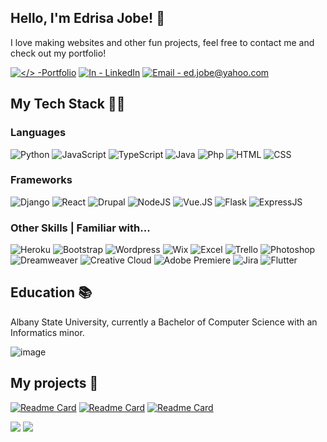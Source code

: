 ## Hello, I'm Edrisa Jobe! 👋
I love making websites and other fun projects, feel free to contact me and check out my portfolio!

[![</> -Portfolio](https://img.shields.io/badge/<%2F>-Portfolio-0099E5?style=for-the-badge)](https://www.edrisajobe.com)
[![In - LinkedIn](https://img.shields.io/badge/In-LinkedIn-3670A0?style=for-the-badge)](https://www.linkedin.com/in/edrisa-jobe-1305211b8/) 
[![Email - ed.jobe@yahoo.com](https://img.shields.io/badge/Email-ed.jobe%40yahoo.com-A100FF?style=for-the-badge)](https://www.yahoo.com)


## My Tech Stack 👨‍💻

### Languages
![Python](https://img.shields.io/badge/python-3670A0?style=for-the-badge&logo=python&logoColor=ffdd54) 
![JavaScript](https://img.shields.io/badge/JavaScript-F7DF1E?style=for-the-badge&logo=javascript&logoColor=black)
![TypeScript](https://img.shields.io/badge/TypeScript-%231572B6.svg?style=for-the-badge&logo=typescript&logoColor=white)
![Java](https://img.shields.io/badge/Java-ED8B00?style=for-the-badge&logo=java&logoColor=white)
![Php](https://img.shields.io/badge/PHP-777BB4?style=for-the-badge&logo=php&logoColor=white)
![HTML](https://img.shields.io/badge/html-%23E34F26.svg?style=for-the-badge&logo=html5&logoColor=white)
![CSS](https://img.shields.io/badge/css-%231572B6.svg?style=for-the-badge&logo=css3&logoColor=white)

### Frameworks
![Django](https://img.shields.io/badge/django-%23092E20.svg?style=for-the-badge&logo=django&logoColor=white)
![React](https://img.shields.io/badge/React-20232A?style=for-the-badge&logo=react&logoColor=61DAFB)
![Drupal](https://img.shields.io/badge/Drupal-0099E5?style=for-the-badge&logo=java&logoColor=white)
![NodeJS](https://img.shields.io/badge/Node.js-43853D?style=for-the-badge&logo=node.js&logoColor=white)
![Vue.JS](https://img.shields.io/badge/Vue.js-35495E?style=for-the-badge&logo=vue.js&logoColor=4FC08D)
![Flask](https://img.shields.io/badge/Flask-000000?style=for-the-badge&logo=flask&logoColor=white)
![ExpressJS](https://img.shields.io/badge/Express.js-404D59?style=for-the-badge)

### Other Skills | Familiar with...
![Heroku](https://img.shields.io/badge/heroku-%23430098.svg?style=for-the-badge&logo=heroku&logoColor=white)
![Bootstrap](https://img.shields.io/badge/bootstrap-%23563D7C.svg?style=for-the-badge&logo=bootstrap&logoColor=white)
![Wordpress](https://img.shields.io/badge/Wordpress-21759B?style=for-the-badge&logo=wordpress&logoColor=white)
![Wix](https://img.shields.io/badge/Wix-000?style=for-the-badge&logo=wix&logoColor=white)
![Excel](https://img.shields.io/badge/Microsoft_Excel-217346?style=for-the-badge&logo=microsoft-excel&logoColor=white)
![Trello](https://img.shields.io/badge/Trello-0052CC?style=for-the-badge&logo=trello&logoColor=white)
![Photoshop](https://img.shields.io/badge/Photoshop-31A8FF?style=for-the-badge&logo=Adobe%20Photoshop&logoColor=white)
![Dreamweaver](https://img.shields.io/badge/Dreamweaver-072401?style=for-the-badge&logo=Adobe%20Dreamweaver&logoColor=white)
![Creative Cloud](https://img.shields.io/badge/Adobe%20Creative%20Cloud-DA1F26?style=for-the-badge&logo=Adobe%20Creative%20Cloud&logoColor=white)
![Adobe Premiere](https://img.shields.io/badge/Adobe%20Premiere%20Pro-9999FF?style=for-the-badge&logo=Adobe%20Premiere%20Pro&logoColor=white)
![Jira](https://img.shields.io/badge/Jira-0052CC?style=for-the-badge&logo=Jira&logoColor=white)
![Flutter](https://img.shields.io/badge/Flutter-02569B?style=for-the-badge&logo=flutter&logoColor=white)

## Education :books:
Albany State University, currently a Bachelor of Computer Science with an Informatics minor.

![image](https://media.licdn.com/dms/image/v2/C4E1BAQFrVu1T3NZMlg/company-background_10000/company-background_10000/0/1584400374545/university_at_albany_cover?e=2147483647&v=beta&t=XW1MDzZROGFjNnuWcNNy40U_oeuhVq6YnMy4uCNhyWI)

## My projects :open_file_folder:
[![Readme Card](https://github-readme-stats.vercel.app/api/pin/?username=edrisajobe&repo=covidcases)](https://github.com/EdrisaJobe/ezifie)
[![Readme Card](https://github-readme-stats.vercel.app/api/pin/?username=edrisajobe&repo=covidcases)](https://github.com/EdrisaJobe/klowdi)
[![Readme Card](https://github-readme-stats.vercel.app/api/pin/?username=edrisajobe&repo=covidcases)](https://github.com/EdrisaJobe/oneagenda)

![](https://raw.githubusercontent.com/edrisajobe/github-stats/master/generated/overview.svg#gh-dark-mode-only)
![](https://raw.githubusercontent.com/edrisajobe/github-stats/master/generated/overview.svg#gh-light-mode-only)

<!---
EdrisaJobe/EdrisaJobe is a ✨ special ✨ repository because its `README.md` (this file) appears on your GitHub profile.
You can click the Preview link to take a look at your changes.
--->
